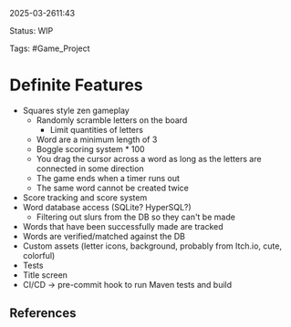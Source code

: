 2025-03-2611:43

Status: WIP

Tags: #Game_Project 

# Definite Features

- Squares style zen gameplay
	- Randomly scramble letters on the board
		- Limit quantities of letters
	- Word are a minimum length of 3
	- Boggle scoring system * 100
	- You drag the cursor across a word as long as the letters are connected in some direction
	- The game ends when a timer runs out
    - The same word cannot be created twice
- Score tracking and score system
- Word database access (SQLite? HyperSQL?)
	- Filtering out slurs from the DB so they can't be made
- Words that have been successfully made are tracked
- Words are verified/matched against the DB
- Custom assets (letter icons, background, probably from Itch.io, cute, colorful)
- Tests
- Title screen
- CI/CD -> pre-commit hook to run Maven tests and build

## References